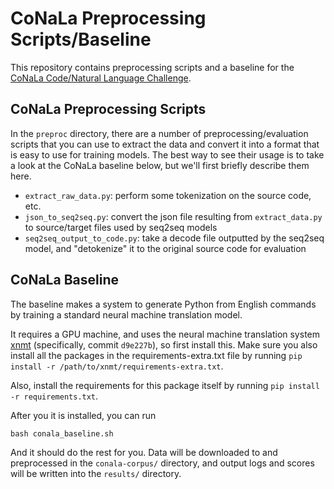 # CoNaLa Preprocessing Scripts/Baseline

This repository contains preprocessing scripts and a baseline for the [CoNaLa Code/Natural Language Challenge](https://conala-corpus.github.io).

## CoNaLa Preprocessing Scripts

In the `preproc` directory, there are a number of preprocessing/evaluation scripts that you can use to extract the data and convert it into a format that is easy to use for training models. The best way to see their usage is to take a look at the CoNaLa baseline below, but we'll first briefly describe them here.

* `extract_raw_data.py`: perform some tokenization on the source code, etc.
* `json_to_seq2seq.py`: convert the json file resulting from `extract_data.py` to source/target files used by seq2seq models
* `seq2seq_output_to_code.py`: take a decode file outputted by the seq2seq model, and "detokenize" it to the original source code for evaluation

## CoNaLa Baseline

The baseline makes a system to generate Python from English commands by training a standard neural machine translation model.

It requires a GPU machine, and uses the neural machine translation system [xnmt](https://github.com/neulab/xnmt/) (specifically, commit `d9e227b`), so first install this. Make sure you also install all the packages in the requirements-extra.txt file by running `pip install -r /path/to/xnmt/requirements-extra.txt`.

Also, install the requirements for this package itself by running `pip install -r requirements.txt`.

After you it is installed, you can run

    bash conala_baseline.sh

And it should do the rest for you. Data will be downloaded to and preprocessed in the `conala-corpus/` directory, and output logs and scores will be written into the `results/` directory.
